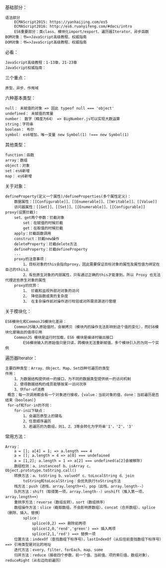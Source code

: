 基础部分：

    语法部分
        ECMAScript2015: https://yanhaijing.com/es5
        ECMAScript2016: http://es6.ruanyifeng.com/#docs/intro 
        ES6重要部分：类class、模块化import/export、遍历器Iterator、异步函数
    BOM对象：书=>JavaScript高级教程、权威指南
    DOM对象：书=>JavaScript高级教程、权威指南
    
必看：

    JavaScript高级教程：1-13章，21-23章
    JavaScript权威指南：     
    
三个重点：

    原型、异步、作用域
    
六种基本类型：

    null： 未赋值的对象 => 因此 typeof null === 'object'
    undefined： 未赋值的常量
    number： 数字（精度为64） => BigNumber.js可以实现大数运算
    string：字符串
    boolean： 布尔
    symbol: es6增加，唯一变量 new Symbol(1) !=== new Symbol(1)
    
其他类型：
    
    function：函数
    array：数组
    object：对象
    set：es6新增
    map： es6新增   
    
关于对象：

    defineProperty(定义一个属性)/defineProperties(多个属性定义)：
        数据属性：[[Configurable]]、[[Enumerable]]、[[Writable]]、[[Value]]
        访问器属性：[[Get]]、[[Set]]、[[Enumerable]]、[[Configurable]]
    proxy(设置拦截):
        set、get两个参数：拦截对象
            set：在赋值的时候拦截
            get：在取值的时候拦截
        apply：拦截函数调用
        construct：拦截new操作
        deleteProperty：拦截delete方法
        defineProperty：拦截defineProperty
        ...
        proxy的注意事项：
            1、目标对象的this会指向proxy，因此需要保证目标对象的属性及属性值为绑定在自己的this上
            2、有些原生对象的内部属性，只有通过正确的this才能拿到，所以 Proxy 也无法代理这些原生对象的属性
        proxy的优势：
            1、 拦截和监视外部对对象的访问
            2、 降低函数或类的复杂度
            3、 在复杂操作前对操作进行校验或对所需资源进行管理
        
关于模块化：
    
    ES6模块化和CommonJS模块化差异：
        CommonJS输入原始值时，会被拷贝（模块内的操作无法影响到这个值的变化），而ES6模块化是输出的值得引用
        CommonJS 模块是运行时加载，ES6 模块是编译时输出接口
            ES6模块输入的原始值只是只读，跨模块无法重新赋值，多个模块引入的为同一个实例

遍历器Iterator：

    主要四种类型：Array、Object、Map、Set四种可遍历的类型
    作用：
        1、为数据结构提供统一的接口，为不同的数据类型提供统一的访问机制
        2、使得数据结构的成员能够按某一访问次序
        3、供for-of消费
     概念：每一次调用都会有一个对象进行接收，{value：当前对象的值，done：当前遍历是否结束（boolean）}
     for-of和for-in的不同：
        for-in以下缺点：
            1、会遍历原型上的键名
            2、任意顺序遍历
            3、若遍历的为数组，则1、2、3等会转化为字符串'1'，'2'，'3'
            
常用方法：

    Array：
        a = []; a[4] = 1; => a.length === 4
        a = []; a.length = 4 => a[0] === undefained
        a = [1,2]; a.length = 1 => a[2] === undefined(a[2]会被移除)
        数组检测：a、instanceof b、isArray c、Object.prototype.toString.call()
        转换方法：a、toString b、valueOf c、toLocalString d、join
            toString和toLocalString：会优先执行toString方法
        栈方法：push（进栈，array.length++）、pop（出栈，array.length--）
        队列方法：shift（取得第一项，array.length--）unshift（推入第一项，array.length++）
        重排序方法：reverse（数组反转），sort（数组排序）
        数组操作方法：slice（截取数组，不会影响原数组），concat（合并数组）、splice（删除、插入、替换）
            splice：
                splice(0,2) ==> 删除前两项
                splice(2,0,'rend','green') ==> 插入两项
                splice(2,1,'red') ==> 替换一项
        位置方法：indexOf（查找数组下标序号），lastIndexOf（从后往前查找数组下标序号）==> 引用类型是对比的地址
        迭代方法：every、filter、forEach、map、some    
        归并方法：reduce（接收四个参数，前一个值、当前值、项的索引值、数组对象），reduceRight（从右边向前遍历）
        
           